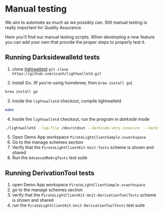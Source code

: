 # Manual testing

We aim to automate as much as we possibly can. Still manual testing is really important for Quality Assurance. 

Here you'll find our manual testing scripts. When developing a new feature you can add your own that provide the proper steps to properly test it. 


## Running Darksidewalletd tests

1. clone [lightwalletd](https://github.com/zcash/lightwalletd.git)
`git clone https://github.com/zcash/lightwalletd.git`

2. Install Go.  (If you're using homebrew, then `brew install go`)
```` bash
brew install go
````

3. Inside the `lightwalletd` checkout, compile lightwalletd 
```` bash
make
````

4. Inside the `lightwalletd` checkout, run the program in _darkside_ mode
```` bash
./lightwalletd --log-file /dev/stdout --darkside-very-insecure  --darkside-timeout 1000 --gen-cert-very-insecure --data-dir . --no-tls-very-insecure
````

5. Open Demo App workspace `PirateLightClientSample.xcworkspace`
6. Go to the manage schemes section
7. Verify that the `PirateLightClientKit-Unit-Tests` scheme is shown and shared
8. Run the `AdvancedReOrgTests` test suite

## Running DerivationTool tests

1. open Demo App workspace `PirateLightClientSample.xcworkspace`
2. go to the manage schemes section
3. verify that the `PirateLightClientKit-Unit-DerivationToolTests` scheme is shown and shared
6. run the `PirateLightClientKit-Unit-DerivationToolTests` test suite
